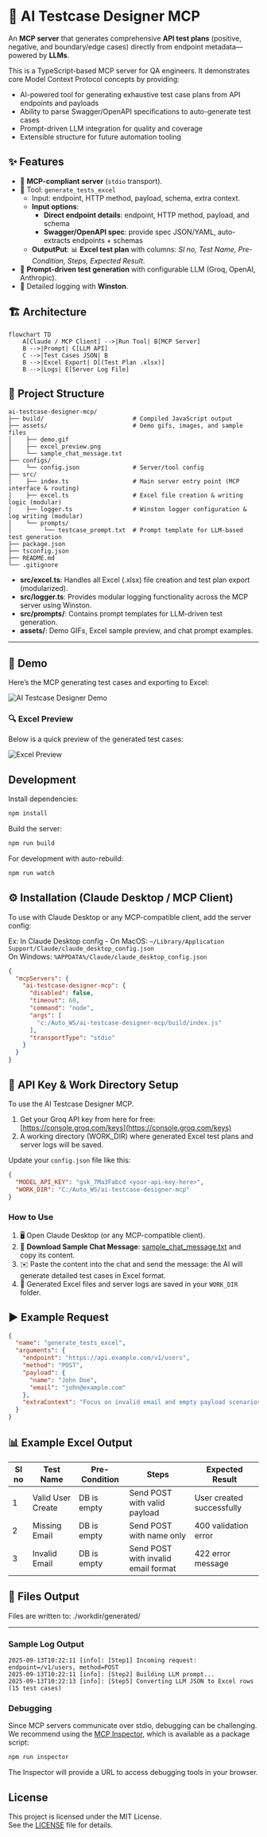 # 🤖 AI Testcase Designer MCP

An **MCP server** that generates comprehensive **API test plans** (positive, negative, and boundary/edge cases) directly from endpoint metadata—powered by **LLMs**.

This is a TypeScript-based MCP server for QA engineers. It demonstrates core Model Context Protocol concepts by providing:

- AI-powered tool for generating exhaustive test case plans from API endpoints and payloads
- Ability to parse Swagger/OpenAPI specifications to auto-generate test cases
- Prompt-driven LLM integration for quality and coverage
- Extensible structure for future automation tooling

## ✨ Features

- 🔌 **MCP-compliant server** (`stdio` transport).  
- 📝 Tool: `generate_tests_excel`  
  - Input: endpoint, HTTP method, payload, schema, extra context. 
  - **Input options**:
    - **Direct endpoint details**: endpoint, HTTP method, payload, and schema
    - **Swagger/OpenAPI spec**: provide spec JSON/YAML, auto-extracts endpoints + schemas 
  - **OutputPut**: 📊 **Excel test plan** with columns: *Sl no, Test Name, Pre-Condition, Steps, Expected Result*.  
- 🧠 **Prompt-driven test generation** with configurable LLM (Groq, OpenAI, Anthropic).  
- 📜 Detailed logging with **Winston**. 

## 🏗️ Architecture

```mermaid
flowchart TD
    A[Claude / MCP Client] -->|Run Tool| B[MCP Server]
    B -->|Prompt| C[LLM API]
    C -->|Test Cases JSON| B
    B -->|Excel Export| D[(Test Plan .xlsx)]
    B -->|Logs| E[Server Log File]
```
## 📂 Project Structure

```plaintext
ai-testcase-designer-mcp/
├── build/                         # Compiled JavaScript output
├── assets/                        # Demo gifs, images, and sample files
│    ├── demo.gif
│    ├── excel_preview.png
│    └── sample_chat_message.txt
├── configs/
│    └── config.json               # Server/tool config
├── src/
│    ├── index.ts                  # Main server entry point (MCP interface & routing)
│    ├── excel.ts                  # Excel file creation & writing logic (modular)
│    ├── logger.ts                 # Winston logger configuration & log writing (modular)
│    └── prompts/
│         └── testcase_prompt.txt  # Prompt template for LLM-based test generation
├── package.json
├── tsconfig.json
├── README.md
└── .gitignore
```

- **src/excel.ts**: Handles all Excel (.xlsx) file creation and test plan export (modularized).
- **src/logger.ts**: Provides modular logging functionality across the MCP server using Winston.
- **src/prompts/**: Contains prompt templates for LLM-driven test generation.
- **assets/**: Demo GIFs, Excel sample preview, and chat prompt examples.
---

## 🎥 Demo

Here’s the MCP generating test cases and exporting to Excel:

![AI Testcase Designer Demo](./assets/demo.gif)

### 🔍 Excel Preview
Below is a quick preview of the generated test cases:

![Excel Preview](./assets/excel_preview.png)

## Development

Install dependencies:
```bash
npm install
```

Build the server:
```bash
npm run build
```

For development with auto-rebuild:
```bash
npm run watch
```

## ⚙️ Installation (Claude Desktop / MCP Client)

To use with Claude Desktop or any MCP-compatible client, add the server config:

Ex: In Claude Desktop config - 
On MacOS: `~/Library/Application Support/Claude/claude_desktop_config.json`  
On Windows: `%APPDATA%/Claude/claude_desktop_config.json`

```json
{
  "mcpServers": {
    "ai-testcase-designer-mcp": {
      "disabled": false,
      "timeout": 60,
      "command": "node",
      "args": [
        "c:/Auto_WS/ai-testcase-designer-mcp/build/index.js"
      ],
      "transportType": "stdio"
    }
  }
}
```

## 🔑 API Key & Work Directory Setup

To use the AI Testcase Designer MCP.

1. Get your Groq API key from here for free: [https://console.groq.com/keys](https://console.groq.com/keys)
2. A working directory (WORK_DIR) where generated Excel test plans and server logs will be saved.

Update your `config.json` file like this:

```json
{
  "MODEL_API_KEY": "gsk_7Ma3Fabcd <your-api-key-here>",
  "WORK_DIR": "C:/Auto_WS/ai-testcase-designer-mcp"
}
```
### How to Use

1. 🖥️ Open Claude Desktop (or any MCP-compatible client).  
2. 📂 **Download Sample Chat Message**: [sample_chat_message.txt](./assets/sample_chat_message.txt) and copy its content.  
3. ✉️ Paste the content into the chat and send the message: the AI will generate detailed test cases in Excel format.  
4. 💾 Generated Excel files and server logs are saved in your `WORK_DIR` folder.  


## ▶️ Example Request

```json
{
  "name": "generate_tests_excel",
  "arguments": {
    "endpoint": "https://api.example.com/v1/users",
    "method": "POST",
    "payload": {
      "name": "John Doe",
      "email": "john@example.com"
    },
    "extraContext": "Focus on invalid email and empty payload scenarios."
  }
}
```

## 📊 Example Excel Output

| Sl no | Test Name         | Pre-Condition | Steps                               | Expected Result           |
|-------|-------------------|---------------|-------------------------------------|---------------------------|
| 1     | Valid User Create | DB is empty   | Send POST with valid payload        | User created successfully |
| 2     | Missing Email     | DB is empty   | Send POST with name only            | 400 validation error      |
| 3     | Invalid Email     | DB is empty   | Send POST with invalid email format | 422 error message         |

## 📂 Files Output

Files are written to: ./workdir/generated/

---

### Sample Log Output

```log
2025-09-13T10:22:11 [info]: [Step1] Incoming request: endpoint=/v1/users, method=POST
2025-09-13T10:22:11 [info]: [Step2] Building LLM prompt...
2025-09-13T10:22:13 [info]: [Step5] Converting LLM JSON to Excel rows (15 test cases)
```
### Debugging

Since MCP servers communicate over stdio, debugging can be challenging. We recommend using the [MCP Inspector](https://github.com/modelcontextprotocol/inspector), which is available as a package script:

```bash
npm run inspector
```

The Inspector will provide a URL to access debugging tools in your browser.

## License

This project is licensed under the MIT License.  
See the [LICENSE](LICENSE) file for details.
